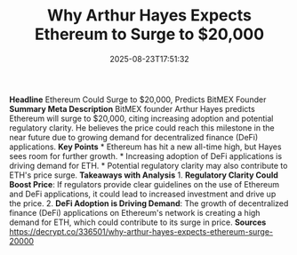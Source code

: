 ﻿---
title: "Why Arthur Hayes Expects Ethereum to Surge to $20,000"
date: "2025-08-23T17:51:32"
category: "Markets"
summary: ""
slug: "why arthur hayes expects ethereum to surge to 20000"
source_urls:
  - "https://decrypt.co/336501/why-arthur-hayes-expects-ethereum-surge-20000"
seo:
  title: "Why Arthur Hayes Expects Ethereum to Surge to $20,000 | Hash n Hedge"
  description: ""
  keywords: ["news", "markets", "brief"]
---
**Headline** Ethereum Could Surge to $20,000, Predicts BitMEX Founder  **Summary Meta Description** BitMEX founder Arthur Hayes predicts Ethereum will surge to $20,000, citing increasing adoption and potential regulatory clarity. He believes the price could reach this milestone in the near future due to growing demand for decentralized finance (DeFi) applications.  **Key Points**  * Ethereum has hit a new all-time high, but Hayes sees room for further growth. * Increasing adoption of DeFi applications is driving demand for ETH. * Potential regulatory clarity may also contribute to ETH's price surge.  **Takeaways with Analysis**  1. **Regulatory Clarity Could Boost Price**: If regulators provide clear guidelines on the use of Ethereum and DeFi applications, it could lead to increased investment and drive up the price. 2. **DeFi Adoption is Driving Demand**: The growth of decentralized finance (DeFi) applications on Ethereum's network is creating a high demand for ETH, which could contribute to its surge in price.  **Sources** https://decrypt.co/336501/why-arthur-hayes-expects-ethereum-surge-20000 
